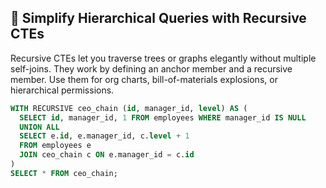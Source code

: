 ## 🔄 Simplify Hierarchical Queries with Recursive CTEs
Recursive CTEs let you traverse trees or graphs elegantly without multiple self-joins. They work by defining an anchor member and a recursive member. Use them for org charts, bill-of-materials explosions, or hierarchical permissions.

```sql
WITH RECURSIVE ceo_chain (id, manager_id, level) AS (
  SELECT id, manager_id, 1 FROM employees WHERE manager_id IS NULL
  UNION ALL
  SELECT e.id, e.manager_id, c.level + 1
  FROM employees e
  JOIN ceo_chain c ON e.manager_id = c.id
)
SELECT * FROM ceo_chain;
```